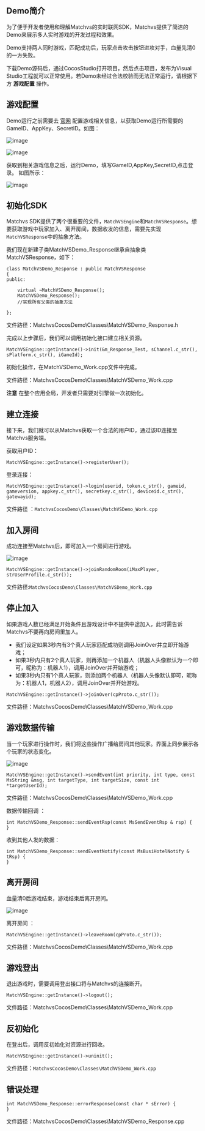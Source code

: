 ## Demo简介

为了便于开发者使用和理解Matchvs的实时联网SDK，Matchvs提供了简洁的Demo来展示多人实时游戏的开发过程和效果。  


Demo支持两人同时游戏，匹配成功后，玩家点击攻击按钮进攻对手，血量先清0的一方失败。    

下载Demo源码后，通过CocosStudio打开项目，然后点击项目，发布为Visual Studio工程就可以正常使用。若Demo未经过合法校验而无法正常运行，请根据下方 **游戏配置** 操作。


## 游戏配置

Demo运行之前需要去 [官网](http://www.matchvs.com ) 配置游戏相关信息，以获取Demo运行所需要的GameID、AppKey、SecretID。如图：

![image](http://imgs.matchvs.com/static/guanwang1.png)

![image](http://imgs.matchvs.com/static/guanwang2.png)

获取到相关游戏信息之后，运行Demo，填写GameID,AppKey,SecretID,点击登录。 如图所示： 

![image](http://imgs.matchvs.com/static/ipone.png)


## 初始化SDK 

Matchvs SDK提供了两个很重要的文件，`MatchVSEngine`和`MatchVSResponse`。想要获取游戏中玩家加入、离开房间，数据收发的信息，需要先实现`MatchVSResponse`中的抽象方法。  

我们现在新建子类MatchVSDemo_Response继承自抽象类MatchVSResponse，如下：

```
class MatchVSDemo_Response : public MatchVSResponse
{
public:
	
	virtual ~MatchVSDemo_Response();
	MatchVSDemo_Response();
	//实现所有父类的抽象方法
	
};
```

文件路径：MatchvsCocosDemo\Classes\MatchVSDemo_Response.h 



完成以上步骤后，我们可以调用初始化接口建立相关资源。

```
MatchVSEngine::getInstance()->init(&m_Response_Test, sChannel.c_str(), sPlatform.c_str(), iGameId);
```
初始化操作，在MatchVSDemo_Work.cpp文件中完成。

文件路径：MatchvsCocosDemo\Classes\MatchVSDemo_Work.cpp

**注意** 在整个应用全局，开发者只需要对引擎做一次初始化。


## 建立连接

接下来，我们就可以从Matchvs获取一个合法的用户ID，通过该ID连接至Matchvs服务端。  

获取用户ID：

```
MatchVSEngine::getInstance()->registerUser();
```

登录连接：

```
MatchVSEngine::getInstance()->login(userid, token.c_str(), gameid, gameversion, appkey.c_str(), secretkey.c_str(), deviceid.c_str(), gatewayid);
```

文件路径 ：`MatchvsCocosDemo\Classes\MatchVSDemo_Work.cpp`

## 加入房间

成功连接至Matchvs后，即可加入一个房间进行游戏。  

![image](http://imgs.matchvs.com/static/matching.png)

```
MatchVSEngine::getInstance()->joinRandomRoom(iMaxPlayer, strUserProfile.c_str());
```

文件路径:`MatchvsCocosDemo\Classes\MatchVSDemo_Work.cpp`


## 停止加入

如果游戏人数已经满足开始条件且游戏设计中不提供中途加入，此时需告诉Matchvs不要再向房间里加人。 

- 我们设定如果3秒内有3个真人玩家匹配成功则调用JoinOver并立即开始游戏； 
- 如果3秒内只有2个真人玩家，则再添加一个机器人（机器人头像默认为一个即可，昵称为：机器人1），调用JoinOver并开始游戏；  
- 如果3秒内只有1个真人玩家，则添加两个机器人（机器人头像默认即可，昵称为：机器人1，机器人2），调用JoinOver并开始游戏。

```
MatchVSEngine::getInstance()->joinOver(cpProto.c_str());
```

文件路径：MatchvsCocosDemo\Classes\MatchVSDemo_Work.cpp


## 游戏数据传输

当一个玩家进行操作时，我们将这些操作广播给房间其他玩家。界面上同步展示各个玩家的状态变化。  

![image](http://imgs.matchvs.com/static/game.png)

```
MatchVSEngine::getInstance()->sendEvent(int priority, int type, const MsString &msg, int targetType, int targetSize, const int *targetUserId);
```

文件路径：MatchvsCocosDemo\Classes\MatchVSDemo_Work.cpp


数据传输回调 ：

```
int MatchVSDemo_Response::sendEventRsp(const MsSendEventRsp & rsp) {
}
```

收到其他人发的数据：

```
int MatchVSDemo_Response::sendEventNotify(const MsBusiHotelNotify & tRsp) {
}
```


## 离开房间

血量清0后游戏结束，游戏结束后离开房间。  

![image](http://imgs.matchvs.com/static/result.png)

离开房间 ：

```
MatchVSEngine::getInstance()->leaveRoom(cpProto.c_str());
```


文件路径：MatchvsCocosDemo\Classes\MatchVSDemo_Work.cpp


## 游戏登出

退出游戏时，需要调用登出接口将与Matchvs的连接断开。

```
MatchVSEngine::getInstance()->logout();
```

文件路径：MatchvsCocosDemo\Classes\MatchVSDemo_Work.cpp


## 反初始化

在登出后，调用反初始化对资源进行回收。  

```
MatchVSEngine::getInstance()->uninit();
```

文件路径：`MatchvsCocosDemo\Classes\MatchVSDemo_Work.cpp`

## 错误处理  

```
int MatchVSDemo_Response::errorResponse(const char * sError) {
}
```

文件路径：MatchvsCocosDemo\Classes\MatchVSDemo_Response.cpp